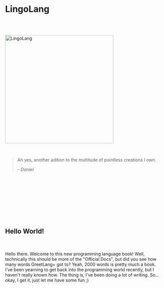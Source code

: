 # LingoLang

<br />
<br />

<img width="350" alt="LingoLang" src="https://https://github.com/CatX711/LingoLang/assets/104099162/2d1c2e8f-6c23-44c2-b309-ad4fb9b6bd19
6.png">

<br />


>Ah yes, another adition to the multitude of pointless creations I own.
>
>  *- Daniel*


<br />
<br />
<br />
<br />
<br />
<br />
<br />
<br />

<h2>Hello World!</h2>

<br />
<br />
Hello there. Welcome to this new programming language book! Well, technically this should be more of the "Official Docs", but did you see how many words GreetLang+ got to? Yeah, 2000 words is pretty much a book.
<br />
I've been yearning to get back into the programming world recently, but I haven't really known how. The thing is, I've been doing a lot of writing. So... okay, I get it, just let me have some fun ;) 






